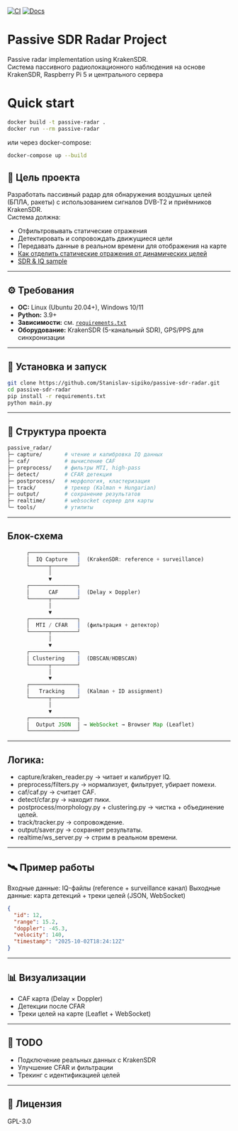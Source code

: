 [![CI](https://github.com/Stanislav-sipiko/passive-sdr-radar/actions/workflows/python-ci.yml/badge.svg)](https://github.com/Stanislav-sipiko/passive-sdr-radar/actions)
[![Docs](https://github.com/Stanislav-sipiko/passive-sdr-radar/actions/workflows/docs.yml/badge.svg)](https://github.com/Stanislav-sipiko/passive-sdr-radar/actions)

# Passive SDR Radar Project

Passive radar implementation using KrakenSDR.  
Система пассивного радиолокационного наблюдения на основе KrakenSDR, Raspberry Pi 5 и центрального сервера
# Quick start
```bash
docker build -t passive-radar .
docker run --rm passive-radar
```
или через docker-compose:
```bash
docker-compose up --build
```

## 🎯 Цель проекта
Разработать пассивный радар для обнаружения воздушных целей (БПЛА, ракеты) с использованием сигналов DVB-T2 и приёмников KrakenSDR.  
Система должна:
- Отфильтровывать статические отражения
- Детектировать и сопровождать движущиеся цели
- Передавать данные в реальном времени для отображения на карте
- <a href="https://totoha.com/passive_radar/index.html" target="_blank" >Как отделить статические отражения от динамических целей</a>
- <a href="https://docs.google.com/document/d/1tlU3pEldtRoaOue1CEXEpLfUNiG0ubDxb3B-OQVETpw/edit?usp=sharing" >SDR & IQ sample</a>


---

## ⚙️ Требования

- **ОС:** Linux (Ubuntu 20.04+), Windows 10/11
- **Python:** 3.9+
- **Зависимости:** см. [`requirements.txt`](requirements.txt)
- **Оборудование:** KrakenSDR (5-канальный SDR), GPS/PPS для синхронизации

---

## 🚀 Установка и запуск

```bash
git clone https://github.com/Stanislav-sipiko/passive-sdr-radar.git
cd passive-sdr-radar
pip install -r requirements.txt
python main.py
```
---
## 📂 Структура проекта
```bash
passive_radar/
├─ capture/       # чтение и калибровка IQ данных
├─ caf/           # вычисление CAF
├─ preprocess/    # фильтры MTI, high-pass
├─ detect/        # CFAR детекция
├─ postprocess/   # морфология, кластеризация
├─ track/         # трекер (Kalman + Hungarian)
├─ output/        # сохранение результатов
├─ realtime/      # websocket сервер для карты
└─ tools/         # утилиты
```
---
## Блок-схема

```javascript
      ┌───────────────┐
      │  IQ Capture   │  (KrakenSDR: reference + surveillance)
      └──────┬────────┘
             │
             ▼
      ┌───────────────┐
      │      CAF      │  (Delay × Doppler)
      └──────┬────────┘
             │
             ▼
      ┌───────────────┐
      │  MTI / CFAR   │  (фильтрация + детектор)
      └──────┬────────┘
             │
             ▼
      ┌───────────────┐
      │ Clustering    │  (DBSCAN/HDBSCAN)
      └──────┬────────┘
             │
             ▼
      ┌───────────────┐
      │   Tracking    │  (Kalman + ID assignment)
      └──────┬────────┘
             │
             ▼
      ┌───────────────┐
      │  Output JSON  │ → WebSocket → Browser Map (Leaflet)
      └───────────────┘
```
---

## Логика:

- capture/kraken_reader.py → читает и калибрует IQ.
- preprocess/filters.py → нормализует, фильтрует, убирает помехи.
- caf/caf.py → считает CAF.
- detect/cfar.py → находит пики.
- postprocess/morphology.py + clustering.py → чистка + объединение целей.
- track/tracker.py → сопровождение.
- output/saver.py → сохраняет результаты.
- realtime/ws_server.py → стрим в реальном времени.

---
## 🛰 Пример работы

Входные данные: IQ-файлы (reference + surveillance канал)
Выходные данные: карта детекций + треки целей (JSON, WebSocket)
```json
{
  "id": 12,
  "range": 15.2,
  "doppler": -45.3,
  "velocity": 140,
  "timestamp": "2025-10-02T18:24:12Z"
}
```
---
## 📊 Визуализации
- CAF карта (Delay × Doppler)
- Детекции после CFAR
- Треки целей на карте (Leaflet + WebSocket)

---
## 📌 TODO

- Подключение реальных данных с KrakenSDR
- Улучшение CFAR и фильтрации
- Трекинг с идентификацией целей
 
---
## 📜 Лицензия
GPL-3.0
